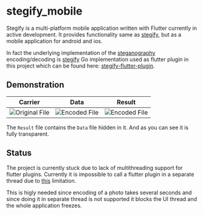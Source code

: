 # stegify_mobile

Stegify is a multi-platform mobile application written with Flutter currently in active development.
It provides functionality same as [stegify](https://github.com/DimitarPetrov/stegify), but as a mobile application for
android and ios.

In fact the underlying implementation of the [steganography](https://en.wikipedia.org/wiki/steganography) encoding/decoding is [stegify](https://github.com/DimitarPetrov/stegify)
Go implementation used as flutter plugin in this project which can be found here: [stegify-flutter-plugin](https://github.com/DimitarPetrov/stegify-flutter-plugin).

## Demonstration

| Carrier                                | Data                                | Result                                               |
| ---------------------------------------| ------------------------------------|------------------------------------------------------|
| ![Original File](https://github.com/DimitarPetrov/stegify/blob/master/examples/street.jpeg) | ![Encoded File](https://github.com/DimitarPetrov/stegify/blob/master/examples/lake.jpeg) | ![Encoded File](https://github.com/DimitarPetrov/stegify/blob/master/examples/test_decode.jpeg) |

The `Result` file contains the `Data` file hidden in it. And as you can see it is fully transparent.

## Status

The project is currently stuck due to lack of multithreading support for flutter plugins.
Currently it is impossible to call a flutter plugin in a separate thread due to [this](https://github.com/flutter/flutter/issues/13937) limitation.

This is higly needed since encoding of a photo takes several seconds and since doing it in separate thread is not supported it blocks the UI thread and the whole application freezes.
